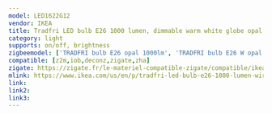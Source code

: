```yaml
---
model: LED1622G12
vendor: IKEA
title: Tradfri LED bulb E26 1000 lumen, dimmable warm white globe opal white
category: light
supports: on/off, brightness
zigbeemodel: ['TRADFRI bulb E26 opal 1000lm', 'TRADFRI bulb E26 W opal 1000lm']
compatible: [z2m,iob,deconz,zigate,zha]
zigate: https://zigate.fr/le-materiel-compatible-zigate/compatible/ikeatradfrie271000lumens
mlink: https://www.ikea.com/us/en/p/tradfri-led-bulb-e26-1000-lumen-wireless-dimmable-white-spectrum-opal-70408492/
link: 
link2: 
link3: 
---
```

